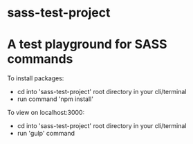 # sass-test-project

# A test playground for SASS commands

To install packages:

- cd into 'sass-test-project' root directory in your cli/terminal
- run command 'npm install'

To view on localhost:3000:

- cd into 'sass-test-project' root directory in your cli/terminal
- run 'gulp' command
